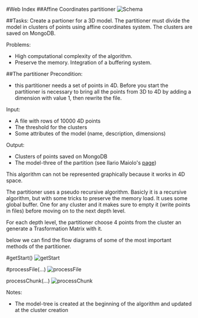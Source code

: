 #Web Index
##Affine Coordinates partitioner
![Schema](https://raw.github.com/cvdlab-bio/webindex/patrizio_dev_branch/FinalProject/SchemaWebIndex.png)

##Tasks:
Create a partioner for a 3D model. 
The partitioner must divide the model in clusters of points using affine coordinates system.
The clusters are saved on MongoDB.

Problems:
* High computational complexity of the algorithm.
* Preserve the memory. Integration of a buffering system.



##The partitioner
Precondition:
* this partitioner needs a set of points in 4D. Before you start the partitioner is necessary to bring all the points from 3D to 4D by adding a dimension with value 1, then rewrite the file.

Input:
* A file with rows of 10000 4D points
* The threshold for the clusters
* Some attributes of the model (name, description, dimensions)

Output:
* Clusters of points saved on MongoDB
* The model-three of the partition (see Ilario Maiolo's [page](https://github.com/cvdlab-bio/webindex/blob/maiolo_dev_branch/Maiolo/2013-04-18/maiolo.md))


This algorithm can not be represented graphically because it works in 4D space.

The partitioner uses a pseudo recursive algorithm.
Basicly it is a recursive algorithm, but with some tricks to preserve the memory load.
It uses some global buffer. One for any cluster and it makes sure to empty it (write points in files) before moving on to the next depth level.

For each depth level, the partitioner choose 4 points from the cluster an generate a Trasformation Matrix with it.


below we can find the flow diagrams of some of the most important methods of the partitioner.

#getStart()
![getStart](https://raw.github.com/cvdlab-bio/webindex/pisanu_dev_branch/FinalProject/Affine%20Partitioner/getStart.png)

#processFile(...)
![processFile](https://raw.github.com/cvdlab-bio/webindex/pisanu_dev_branch/FinalProject/Affine%20Partitioner/processFile.png)

processChunk(...)
![processChunk](https://raw.github.com/cvdlab-bio/webindex/pisanu_dev_branch/FinalProject/Affine%20Partitioner/processChunk.png)




Notes:
* The model-tree is created at the beginning of the algorithm and updated at the cluster creation

